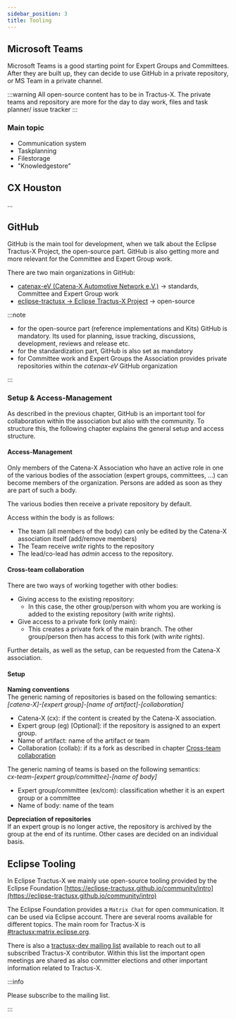 ```yaml
---
sidebar_position: 3
title: Tooling
---
```


## Microsoft Teams

Microsoft Teams is a good starting point for Expert Groups and Committees. After they are built up, they can decide to use GitHub in a private repository, or MS Team in a private channel.

:::warning
All open-source content has to be in Tractus-X. The private teams and repository are more for the day to day work, files and task planner/ issue tracker
:::

### Main topic

- Communication system
- Taskplanning
- Filestorage
- "Knowledgestore"

## CX Houston

...

## GitHub

GitHub is the main tool for development, when we talk about the Eclipse Tractus-X Project, the open-source part. GitHub is also getting more and more relevant for the Committee and Expert Group work.

There are two main organizations in GitHub:

- [catenax-eV (Catena-X Automotive Network e.V.)](https://github.com/catenax-eV/) -> standards, Committee and Expert Group work
- [eclipse-tractusx -> Eclipse Tractus-X Project](https://github.com/eclipse-tractusx) -> open-source

:::note

- for the open-source part (reference implementations and Kits) GitHub is mandatory. Its used for planning, issue tracking, discussions, development, reviews and release etc.
- for the standardization part, GitHub is also set as mandatory
- for Committee work and Expert Groups the Association provides private repositories within the *catenax-eV* GitHub organization

:::

### Setup & Access-Management

As described in the previous chapter, GitHub is an important tool for collaboration within the association but also with the community. To structure this, the following chapter explains the general setup and access structure.

#### Access-Management

Only members of the Catena-X Association who have an active role in one of the various bodies of the association (expert groups, committees, ...) can become members of the organization. Persons are added as soon as they are part of such a body.

The various bodies then receive a private repository by default.

Access within the body is as follows:

- The team (all members of the body) can only be edited by the Catena-X association itself (add/remove members)
- The Team receive *write* rights to the repository
- The lead/co-lead has *admin* access to the repository.

#### Cross-team collaboration

There are two ways of working together with other bodies:

- Giving access to the existing repository:
  - In this case, the other group/person with whom you are working is added to the existing repository (with *write* rights).
- Give access to a private fork (only main):
  - This creates a private fork of the main branch. The other group/person then has access to this fork (with *write* rights).

Further details, as well as the setup, can be requested from the Catena-X association.

#### Setup

**Naming conventions**  
The generic naming of repositories is based on the following semantics:  
*[catena-X]-[expert group]-[name of artifact]-[collaboration]*

- Catena-X (cx): if the content is created by the Catena-X association.
- Expert group (eg) [Optional]: if the repository is assigned to an expert group.
- Name of artifact: name of the artifact or team
- Collaboration (collab): if its a fork as described in chapter [Cross-team collaboration](./tooling.md#cross-team-collaboration)

The generic naming of teams is based on the following semantics:  
*cx-team-[expert group/committee]-[name of body]*

- Expert group/committee (ex/com): classification whether it is an expert group or a committee
- Name of body: name of the team

**Depreciation of repositories**  
If an expert group is no longer active, the repository is archived by the group at the end of its runtime. Other cases are decided on an individual basis.

## Eclipse Tooling

In Eclipse Tractus-X we mainly use open-source tooling provided by the Eclipse Foundation [https://eclipse-tractusx.github.io/community/intro](https://eclipse-tractusx.github.io/community/intro)

The Eclipse Foundation provides a `Matrix Chat` for open communication. It can be used via Eclipse account. There are several rooms available for different topics. The main room for Tractus-X is [#tractusx:matrix.eclipse.org](https://matrix.to/#/#tractusx:matrix.eclipse.org).

There is also a [tractusx-dev mailing list](https://accounts.eclipse.org/mailing-list/tractusx-dev) available to reach out to all subscribed Tractus-X contributor. Within this list the important open meetings are shared as also committer elections and other important information related to Tractus-X.

:::info

Please subscribe to the mailing list.

:::
